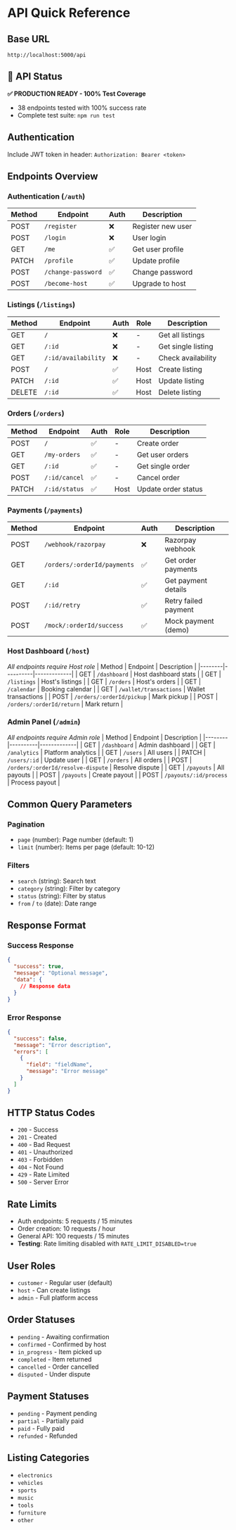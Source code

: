 # API Quick Reference

## Base URL

`http://localhost:5000/api`

## 🎯 API Status

**✅ PRODUCTION READY - 100% Test Coverage**
- 38 endpoints tested with 100% success rate
- Complete test suite: `npm run test`

## Authentication

Include JWT token in header: `Authorization: Bearer <token>`

## Endpoints Overview

### Authentication (`/auth`)

| Method | Endpoint           | Auth | Description       |
| ------ | ------------------ | ---- | ----------------- |
| POST   | `/register`        | ❌   | Register new user |
| POST   | `/login`           | ❌   | User login        |
| GET    | `/me`              | ✅   | Get user profile  |
| PATCH  | `/profile`         | ✅   | Update profile    |
| POST   | `/change-password` | ✅   | Change password   |
| POST   | `/become-host`     | ✅   | Upgrade to host   |

### Listings (`/listings`)

| Method | Endpoint            | Auth | Role | Description        |
| ------ | ------------------- | ---- | ---- | ------------------ |
| GET    | `/`                 | ❌   | -    | Get all listings   |
| GET    | `/:id`              | ❌   | -    | Get single listing |
| GET    | `/:id/availability` | ❌   | -    | Check availability |
| POST   | `/`                 | ✅   | Host | Create listing     |
| PATCH  | `/:id`              | ✅   | Host | Update listing     |
| DELETE | `/:id`              | ✅   | Host | Delete listing     |

### Orders (`/orders`)

| Method | Endpoint      | Auth | Role | Description         |
| ------ | ------------- | ---- | ---- | ------------------- |
| POST   | `/`           | ✅   | -    | Create order        |
| GET    | `/my-orders`  | ✅   | -    | Get user orders     |
| GET    | `/:id`        | ✅   | -    | Get single order    |
| POST   | `/:id/cancel` | ✅   | -    | Cancel order        |
| PATCH  | `/:id/status` | ✅   | Host | Update order status |

### Payments (`/payments`)

| Method | Endpoint                    | Auth | Description          |
| ------ | --------------------------- | ---- | -------------------- |
| POST   | `/webhook/razorpay`         | ❌   | Razorpay webhook     |
| GET    | `/orders/:orderId/payments` | ✅   | Get order payments   |
| GET    | `/:id`                      | ✅   | Get payment details  |
| POST   | `/:id/retry`                | ✅   | Retry failed payment |
| POST   | `/mock/:orderId/success`    | ✅   | Mock payment (demo)  |

### Host Dashboard (`/host`)

_All endpoints require Host role_
| Method | Endpoint | Description |
|--------|----------|-------------|
| GET | `/dashboard` | Host dashboard stats |
| GET | `/listings` | Host's listings |
| GET | `/orders` | Host's orders |
| GET | `/calendar` | Booking calendar |
| GET | `/wallet/transactions` | Wallet transactions |
| POST | `/orders/:orderId/pickup` | Mark pickup |
| POST | `/orders/:orderId/return` | Mark return |

### Admin Panel (`/admin`)

_All endpoints require Admin role_
| Method | Endpoint | Description |
|--------|----------|-------------|
| GET | `/dashboard` | Admin dashboard |
| GET | `/analytics` | Platform analytics |
| GET | `/users` | All users |
| PATCH | `/users/:id` | Update user |
| GET | `/orders` | All orders |
| POST | `/orders/:orderId/resolve-dispute` | Resolve dispute |
| GET | `/payouts` | All payouts |
| POST | `/payouts` | Create payout |
| POST | `/payouts/:id/process` | Process payout |

## Common Query Parameters

### Pagination

- `page` (number): Page number (default: 1)
- `limit` (number): Items per page (default: 10-12)

### Filters

- `search` (string): Search text
- `category` (string): Filter by category
- `status` (string): Filter by status
- `from` / `to` (date): Date range

## Response Format

### Success Response

```json
{
  "success": true,
  "message": "Optional message",
  "data": {
    // Response data
  }
}
```

### Error Response

```json
{
  "success": false,
  "message": "Error description",
  "errors": [
    {
      "field": "fieldName",
      "message": "Error message"
    }
  ]
}
```

## HTTP Status Codes

- `200` - Success
- `201` - Created
- `400` - Bad Request
- `401` - Unauthorized
- `403` - Forbidden
- `404` - Not Found
- `429` - Rate Limited
- `500` - Server Error

## Rate Limits

- Auth endpoints: 5 requests / 15 minutes
- Order creation: 10 requests / hour  
- General API: 100 requests / 15 minutes
- **Testing**: Rate limiting disabled with `RATE_LIMIT_DISABLED=true`

## User Roles

- `customer` - Regular user (default)
- `host` - Can create listings
- `admin` - Full platform access

## Order Statuses

- `pending` - Awaiting confirmation
- `confirmed` - Confirmed by host
- `in_progress` - Item picked up
- `completed` - Item returned
- `cancelled` - Order cancelled
- `disputed` - Under dispute

## Payment Statuses

- `pending` - Payment pending
- `partial` - Partially paid
- `paid` - Fully paid
- `refunded` - Refunded

## Listing Categories

- `electronics`
- `vehicles`
- `sports`
- `music`
- `tools`
- `furniture`
- `other`
